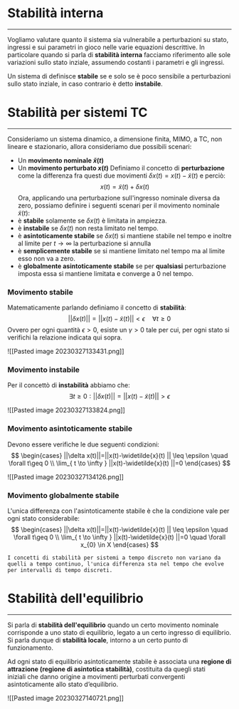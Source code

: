 # Stabilità interna 
---
Vogliamo valutare quanto il sistema sia vulnerabile a perturbazioni su stato, ingressi e sui parametri in gioco nelle varie equazioni descrittive.
In particolare quando si parla di **stabilità interna** facciamo riferimento alle sole variazioni sullo stato inziale, assumendo costanti i parametri e gli ingressi.

Un sistema di definisce **stabile** se e solo se è poco sensibile a perturbazioni sullo stato inziale, in caso contrario è detto **instabile**.

# Stabilità per sistemi TC
---
Consideriamo un sistema dinamico, a dimensione finita, MIMO, a TC, non lineare e stazionario, allora consideriamo due possibili scenari:
- Un **movimento nominale $\widetilde{x}(t)$**
- Un **movimento perturbato $x(t)$**
Definiamo il concetto di **perturbazione** come la differenza fra questi due movimenti $\delta x(t)=x(t)-\widetilde{x}(t)$ e perciò:
$$
x(t)=\widetilde{x}(t) +\delta x(t)  
$$
Ora, applicando una perturbazione sull'ingresso nominale diversa da zero, possiamo definire i seguenti scenari per il movimento nominale $\widetilde{x}(t)$:
- è **stabile** solamente se $\delta x(t)$ è limitata in ampiezza.
- è **instabile** se $\delta x(t)$ non resta limitato nel tempo.
- è **asintoticamente stabile** se $\delta x(t)$ si mantiene stabile nel tempo e inoltre al limite per $t \to \infty$ la perturbazione si annulla
- è **semplicemente stabile** se si mantiene limitato nel tempo ma al limite esso non va a zero.
- è **globalmente asintoticamente stabile** se per **qualsiasi** perturbazione imposta essa si mantiene limitata e converge a 0 nel tempo.

### Movimento stabile

Matematicamente parlando definiamo il concetto di **stabilità**:
$$
||\delta x(t)||=||x(t)-\widetilde{x}(t)  || < \epsilon \quad \forall t\geq 0
$$
Ovvero per ogni quantità $\epsilon >0$, esiste un $\gamma>0$ tale per cui, per ogni stato si verifichi la relazione indicata qui sopra.

![[Pasted image 20230327133431.png]]

### Movimento instabile

Per il concettò di **instabilità** abbiamo che:
$$
\exists t\geq 0: ||\delta x(t)||=||x(t)-\widetilde{x}(t)  ||>\epsilon
$$

![[Pasted image 20230327133824.png]]

### Movimento asintoticamente stabile

Devono essere verifiche le due seguenti condizioni:
$$
\begin{cases}
||\delta x(t)||=||x(t)-\widetilde{x}(t)  || \leq \epsilon \quad \forall t\geq 0 \\
\lim_{ t \to \infty } ||x(t)-\widetilde{x}(t)  ||=0
\end{cases}
$$

![[Pasted image 20230327134126.png]]

### Movimento globalmente stabile

L'unica differenza con l'asintoticamente stabile è che la condizione vale per ogni stato considerabile:
$$
\begin{cases}
||\delta x(t)||=||x(t)-\widetilde{x}(t)  || \leq \epsilon \quad \forall t\geq 0 \\
\lim_{ t \to \infty } ||x(t)-\widetilde{x}(t)  ||=0 \quad \forall x_{0} \in X
\end{cases}
$$

```ad-note
I concetti di stabilità per sistemi a tempo discreto non variano da quelli a tempo continuo, l'unica differenza sta nel tempo che evolve per intervalli di tempo discreti.
```


# Stabilità dell'equilibrio
---
Si parla di **stabilità dell'equilibrio** quando un certo movimento nominale corrisponde a uno stato di equilibrio, legato a un certo ingresso di equilibrio. Si parla dunque di **stabilità locale**, intorno a un certo punto di funzionamento.

Ad ogni stato di equilibrio asintoticamente stabile è associata una **regione di attrazione (regione di asintotica stabilità)**, costituita da quegli stati  
iniziali che danno origine a movimenti perturbati convergenti asintoticamente allo stato d’equilibrio.

![[Pasted image 20230327140721.png]]
